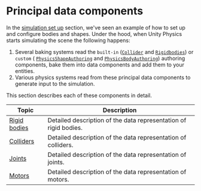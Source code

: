 # Principal data components

In the [simulation set up](concepts-simulation-set-up.md) section, we've seen an example of how to set up and configure bodies and shapes. Under the hood, when Unity Physics starts simulating the scene the following happens:
1. Several baking systems read the `built-in` ([`Collider`](xref:Unity.Physics.Collider) and [`Rigidbodies`](xref:Unity.Physics.RigidBody)) or `custom` ( [`PhysicsShapeAuthoring`](custom-shapes.md) and [`PhysicsBodyAuthoring`](custom-bodies.md)) authoring components, bake them into data components and add them to your entities.
2. Various physics systems read from these principal data components to generate input to the simulation.

This section describes each of these components in detail.

| Topic                                      | Description                                                      |
|--------------------------------------------|------------------------------------------------------------------|
| [Rigid bodies](concepts-data.md)           | Detailed description of the data representation of rigid bodies. |
| [Colliders](physics-collider-components.md)| Detailed description of the data representation of colliders.    |
| [Joints](custom-joints.md)                 | Detailed description of the data representation of joints.       |
| [Motors](custom-motors.md)                 | Detailed description of the data representation of motors.       |
